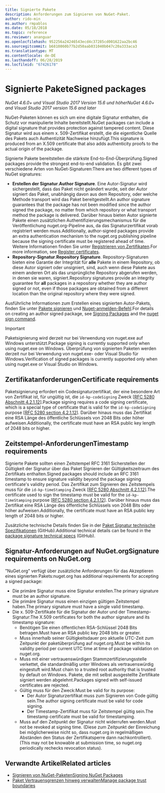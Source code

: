 ```yaml
---
title: Signierte Pakete
description: Anforderungen zum Signieren von NuGet-Paket.
author: rido-min
ms.author: rmpablos
ms.date: 05/18/2018
ms.topic: reference
ms.reviewer: ananguar
ms.openlocfilehash: 952256a24246543ecd4c37285cd001622aa2bc46
ms.sourcegitcommit: b6810860b77b2d50aab031040b047c20a333aca3
ms.translationtype: MT
ms.contentlocale: de-DE
ms.lasthandoff: 06/28/2019
ms.locfileid: "67426178"
---
```

# <a name="signed-packages"></a><span data-ttu-id="a2ebe-103">Signierte Pakete</span><span class="sxs-lookup"><span data-stu-id="a2ebe-103">Signed packages</span></span>

<span data-ttu-id="a2ebe-104">*NuGet 4.6.0+ und Visual Studio 2017 Version 15.6 und höher*</span><span class="sxs-lookup"><span data-stu-id="a2ebe-104">*NuGet 4.6.0+ and Visual Studio 2017 version 15.6 and later*</span></span>

<span data-ttu-id="a2ebe-105">NuGet-Paketen können es sich um eine digitale Signatur enthalten, die Schutz vor manipulierte Inhalte bereitstellt.</span><span class="sxs-lookup"><span data-stu-id="a2ebe-105">NuGet packages can include a digital signature that provides protection against tampered content.</span></span> <span data-ttu-id="a2ebe-106">Diese Signatur wird aus einem x. 509-Zertifikat erstellt, die die eigentliche Quelle des Pakets auch Authentizität Nachweise hinzufügt.</span><span class="sxs-lookup"><span data-stu-id="a2ebe-106">This signature is produced from an X.509 certificate that also adds authenticity proofs to the actual origin of the package.</span></span>

<span data-ttu-id="a2ebe-107">Signierte Pakete bereitstellen die stärkste End-to-End-Überprüfung.</span><span class="sxs-lookup"><span data-stu-id="a2ebe-107">Signed packages provide the strongest end-to-end validation.</span></span> <span data-ttu-id="a2ebe-108">Es gibt zwei verschiedene Arten von NuGet-Signaturen:</span><span class="sxs-lookup"><span data-stu-id="a2ebe-108">There are two different types of NuGet signatures:</span></span>
- <span data-ttu-id="a2ebe-109">**Erstellen der Signatur**.</span><span class="sxs-lookup"><span data-stu-id="a2ebe-109">**Author Signature**.</span></span> <span data-ttu-id="a2ebe-110">Eine Autor-Signatur wird sichergestellt, dass das Paket nicht geändert wurde, seit der Autor signiert das Paket, unabhängig davon aus dem Repository, oder welche Methode transport wird das Paket bereitgestellt.</span><span class="sxs-lookup"><span data-stu-id="a2ebe-110">An author signature guarantees that the package has not been modified since the author signed the package, no matter from which repository or what transport method the package is delivered.</span></span> <span data-ttu-id="a2ebe-111">Darüber hinaus bieten Autor signierte Pakete einen zusätzlichen Authentifizierungsmechanismus für die Veröffentlichung nuget.org-Pipeline aus, da das Signaturzertifikat vorab registriert werden muss.</span><span class="sxs-lookup"><span data-stu-id="a2ebe-111">Additionally, author-signed packages provide an extra authentication mechanism to the nuget.org publishing pipeline because the signing certificate must be registered ahead of time.</span></span> <span data-ttu-id="a2ebe-112">Weitere Informationen finden Sie unter [Registrieren von Zertifikaten](#signature-requirements-on-nugetorg).</span><span class="sxs-lookup"><span data-stu-id="a2ebe-112">For more information, see [Register certificates](#signature-requirements-on-nugetorg).</span></span>
- <span data-ttu-id="a2ebe-113">**Repository-Signatur**.</span><span class="sxs-lookup"><span data-stu-id="a2ebe-113">**Repository Signature**.</span></span> <span data-ttu-id="a2ebe-114">Repository-Signaturen bieten eine Garantie der Integrität für **alle** Pakete in einem Repository, ob diese Autor signiert oder unsigniert, sind, auch wenn diese Pakete aus einem anderen Ort als das ursprüngliche Repository abgerufen werden, in denen sie waren, signiert.</span><span class="sxs-lookup"><span data-stu-id="a2ebe-114">Repository signatures provide an integrity guarantee for **all** packages in a repository whether they are author signed or not, even if those packages are obtained from a different location than the original repository where they were signed.</span></span>   

<span data-ttu-id="a2ebe-115">Ausführliche Informationen zum Erstellen eines signierten Autor-Pakets, finden Sie unter [Pakete signieren](../create-packages/Sign-a-package.md) und [Nuget-anmelden-Befehl](../tools/cli-ref-sign.md).</span><span class="sxs-lookup"><span data-stu-id="a2ebe-115">For details on creating an author signed package, see [Signing Packages](../create-packages/Sign-a-package.md) and the [nuget sign command](../tools/cli-ref-sign.md).</span></span>

> [!Important]
> <span data-ttu-id="a2ebe-116">Paketsignierung wird derzeit nur bei Verwendung von nuget.exe auf Windows unterstützt.</span><span class="sxs-lookup"><span data-stu-id="a2ebe-116">Package signing is currently supported only when using nuget.exe on Windows.</span></span> <span data-ttu-id="a2ebe-117">Überprüfung von signierten Paketen werden derzeit nur bei Verwendung von nuget.exe- oder Visual Studio für Windows.</span><span class="sxs-lookup"><span data-stu-id="a2ebe-117">Verification of signed packages is currently supported only when using nuget.exe or Visual Studio on Windows.</span></span>

## <a name="certificate-requirements"></a><span data-ttu-id="a2ebe-118">Zertifikatanforderungen</span><span class="sxs-lookup"><span data-stu-id="a2ebe-118">Certificate requirements</span></span>

<span data-ttu-id="a2ebe-119">Paketsignierung erfordert ein Codesignaturzertifikat, der eine besondere Art von Zertifikat ist, für ungültig ist, die `id-kp-codeSigning` Zweck [[RFC 5280 Abschnitt 4.2.1.12](https://tools.ietf.org/html/rfc5280#section-4.2.1.12)].</span><span class="sxs-lookup"><span data-stu-id="a2ebe-119">Package signing requires a code signing certificate, which is a special type of certificate that is valid for the `id-kp-codeSigning` purpose [[RFC 5280 section 4.2.1.12](https://tools.ietf.org/html/rfc5280#section-4.2.1.12)].</span></span> <span data-ttu-id="a2ebe-120">Darüber hinaus muss das Zertifikat eine RSA Länge des öffentliche Schlüssels von 2048 Bits oder höher aufweisen.</span><span class="sxs-lookup"><span data-stu-id="a2ebe-120">Additionally, the certificate must have an RSA public key length of 2048 bits or higher.</span></span>

## <a name="timestamp-requirements"></a><span data-ttu-id="a2ebe-121">Zeitstempel-Anforderungen</span><span class="sxs-lookup"><span data-stu-id="a2ebe-121">Timestamp requirements</span></span>

<span data-ttu-id="a2ebe-122">Signierte Pakete sollten einen Zeitstempel RFC 3161 Sicherstellen der Gültigkeit der Signatur über das Paket Signieren der Gültigkeitszeitraum des Zertifikats enthalten.</span><span class="sxs-lookup"><span data-stu-id="a2ebe-122">Signed packages should include an RFC 3161 timestamp to ensure signature validity beyond the package signing certificate's validity period.</span></span> <span data-ttu-id="a2ebe-123">Das Zertifikat zum Signieren des Zeitstempels muss für die `id-kp-timeStamping` Zweck [[RFC 5280 Abschnitt 4.2.1.12](https://tools.ietf.org/html/rfc5280#section-4.2.1.12)].</span><span class="sxs-lookup"><span data-stu-id="a2ebe-123">The certificate used to sign the timestamp must be valid for the `id-kp-timeStamping` purpose [[RFC 5280 section 4.2.1.12](https://tools.ietf.org/html/rfc5280#section-4.2.1.12)].</span></span> <span data-ttu-id="a2ebe-124">Darüber hinaus muss das Zertifikat eine RSA Länge des öffentliche Schlüssels von 2048 Bits oder höher aufweisen.</span><span class="sxs-lookup"><span data-stu-id="a2ebe-124">Additionally, the certificate must have an RSA public key length of 2048 bits or higher.</span></span>

<span data-ttu-id="a2ebe-125">Zusätzliche technische Details finden Sie in der [Paket Signatur technische Spezifikationen](https://github.com/NuGet/Home/wiki/Package-Signatures-Technical-Details) (GitHub).</span><span class="sxs-lookup"><span data-stu-id="a2ebe-125">Additional technical details can be found in the [package signature technical specs](https://github.com/NuGet/Home/wiki/Package-Signatures-Technical-Details) (GitHub).</span></span>

## <a name="signature-requirements-on-nugetorg"></a><span data-ttu-id="a2ebe-126">Signatur-Anforderungen auf NuGet.org</span><span class="sxs-lookup"><span data-stu-id="a2ebe-126">Signature requirements on NuGet.org</span></span>

<span data-ttu-id="a2ebe-127">"NuGet.org" verfügt über zusätzliche Anforderungen für das Akzeptieren eines signierten Pakets:</span><span class="sxs-lookup"><span data-stu-id="a2ebe-127">nuget.org has additional requirements for accepting a signed package:</span></span>

- <span data-ttu-id="a2ebe-128">Die primäre Signatur muss eine Signatur erstellen.</span><span class="sxs-lookup"><span data-stu-id="a2ebe-128">The primary signature must be an author signature.</span></span>
- <span data-ttu-id="a2ebe-129">Die primäre Signatur muss einen einzigen gültigen Zeitstempel haben.</span><span class="sxs-lookup"><span data-stu-id="a2ebe-129">The primary signature must have a single valid timestamp.</span></span>
- <span data-ttu-id="a2ebe-130">Die x. 509-Zertifikate für die Signatur der Autor und der Timestamp-Signatur:</span><span class="sxs-lookup"><span data-stu-id="a2ebe-130">The X.509 certificates for both the author signature and its timestamp signature:</span></span>
  - <span data-ttu-id="a2ebe-131">Benötigen Sie einen öffentlichen RSA-Schlüssel 2048 Bits betragen.</span><span class="sxs-lookup"><span data-stu-id="a2ebe-131">Must have an RSA public key 2048 bits or greater.</span></span>
  - <span data-ttu-id="a2ebe-132">Muss innerhalb seiner Gültigkeitsdauer pro aktuelle UTC-Zeit zum Zeitpunkt der paketüberprüfung auf nuget.org.</span><span class="sxs-lookup"><span data-stu-id="a2ebe-132">Must be within its validity period per current UTC time at time of package validation on nuget.org.</span></span>
  - <span data-ttu-id="a2ebe-133">Muss mit einer vertrauenswürdigen Stammzertifizierungsstelle verkettet, die standardmäßig unter Windows als vertrauenswürdig eingestuft wird.</span><span class="sxs-lookup"><span data-stu-id="a2ebe-133">Must chain to a trusted root authority that is trusted by default on Windows.</span></span> <span data-ttu-id="a2ebe-134">Pakete, die mit selbst ausgestellte Zertifikate signiert werden abgelehnt.</span><span class="sxs-lookup"><span data-stu-id="a2ebe-134">Packages signed with self-issued certificates are rejected.</span></span>
  - <span data-ttu-id="a2ebe-135">Gültig muss für den Zweck:</span><span class="sxs-lookup"><span data-stu-id="a2ebe-135">Must be valid for its purpose:</span></span> 
    - <span data-ttu-id="a2ebe-136">Der Autor Signaturzertifikat muss zum Signieren von Code gültig sein.</span><span class="sxs-lookup"><span data-stu-id="a2ebe-136">The author signing certificate must be valid for code signing.</span></span>
    - <span data-ttu-id="a2ebe-137">Der Timestamp-Zertifikat muss für Zeitstempel gültig sein.</span><span class="sxs-lookup"><span data-stu-id="a2ebe-137">The timestamp certificate must be valid for timestamping.</span></span>
  - <span data-ttu-id="a2ebe-138">Muss auf den Zeitpunkt der Signatur nicht widerrufen werden.</span><span class="sxs-lookup"><span data-stu-id="a2ebe-138">Must not be revoked at signing time.</span></span> <span data-ttu-id="a2ebe-139">(Diese zum Zeitpunkt der Einreichung bei möglicherweise nicht so, dass nuget.org in regelmäßigen Abständen den Status der Zertifikatsperre dann nachkontrolliert).</span><span class="sxs-lookup"><span data-stu-id="a2ebe-139">(This may not be knowable at submission time, so nuget.org periodically rechecks revocation status).</span></span>
  
  
## <a name="related-articles"></a><span data-ttu-id="a2ebe-140">Verwandte Artikel</span><span class="sxs-lookup"><span data-stu-id="a2ebe-140">Related articles</span></span>

- [<span data-ttu-id="a2ebe-141">Signieren von NuGet-Paketen</span><span class="sxs-lookup"><span data-stu-id="a2ebe-141">Signing NuGet Packages</span></span>](../create-packages/Sign-a-Package.md)
- [<span data-ttu-id="a2ebe-142">Paket Vertrauensgrenzen hinweg verwalten</span><span class="sxs-lookup"><span data-stu-id="a2ebe-142">Manage package trust boundaries</span></span>](../consume-packages/installing-signed-packages.md)
